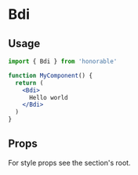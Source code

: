 # Bdi

## Usage

```jsx
import { Bdi } from 'honorable'

function MyComponent() {
  return (
    <Bdi>
      Hello world
    </Bdi>
  )
}
```

## Props

For style props see the section's root.
